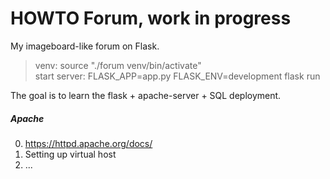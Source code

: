 # HOWTO Forum, work in progress

My imageboard-like forum on Flask.
> venv: source "./forum venv/bin/activate"<br>
start server: FLASK_APP=app.py FLASK_ENV=development flask run

The goal is to learn the flask + apache-server + SQL deployment.

##### Apache

0. https://httpd.apache.org/docs/
1. Setting up virtual host
3. ...
